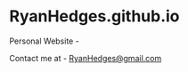 RyanHedges.github.io
====================

Personal Website -

Contact me at -
RyanHedges@gmail.com
